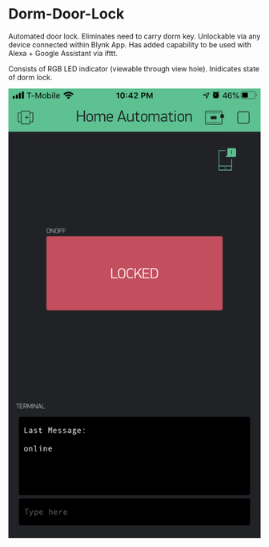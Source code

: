 # Dorm-Door-Lock
Automated door lock. Eliminates need to carry dorm key. Unlockable via any device connected within Blynk App. Has added capability to be used with Alexa + Google Assistant via ifttt.

Consists of RGB LED indicator (viewable through view hole). Inidicates state of dorm lock.

![DormLockApp](https://github.com/nchennoju/Dorm-Door-Lock/blob/master/blynkApp.png)

